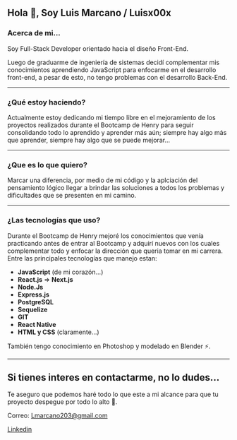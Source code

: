 ## Hola 👋, Soy Luis Marcano / Luisx00x

### Acerca de mi...

Soy Full-Stack Developer orientado hacia el diseño Front-End.

Luego de graduarme de ingeniería de sistemas decidí complementar mis conocimientos aprendiendo JavaScript para enfocarme en el desarrollo front-end, a pesar de esto, no tengo problemas con el desarrollo Back-End.

---

### ¿Qué estoy haciendo?

Actualmente estoy dedicando mi tiempo libre en el mejoramiento de los proyectos realizados durante el Bootcamp de Henry para seguir consolidando todo lo aprendido y aprender más aún; siempre hay algo más que aprender, siempre hay algo que se puede mejorar...

---

### ¿Que es lo que quiero?

Marcar una diferencia, por medio de mi código y la aplciación del pensamiento lógico llegar a brindar las soluciones a todos los problemas y dificultades que se presenten en mi camino.

---

### ¿Las tecnologías que uso?

Durante el Bootcamp de Henry mejoré los conocimientos que venía practicando antes de entrar al Bootcamp y adquirí nuevos con los cuales complementar todo y enfocar la dirección que queria tomar en mi carrera. Entre las principales tecnologías que manejo estan:

  - **JavaScript** (de mi corazón...)
  - **React.js** => **Next.js**
  - **Node.Js**
  - **Express.js**
  - **PostgreSQL**
  - **Sequelize**
  - **GIT**
  - **React Native**
  - **HTML y CSS** (claramente...)
  
  También tengo conocimiento en Photoshop y modelado en Blender ⚡.
 
---

  ## Si tienes interes en contactarme, no lo dudes...
  
  Te aseguro que podemos haré todo lo que este a mi alcance para que tu proyecto despegue por todo lo alto 🚀.
  
  Correo: Lmarcano203@gmail.com
  
  [Linkedin](https://linkedin.com/in/luis-alexander-marcano-mundarain-a854421a3)

<!--
**Luisx00x/Luisx00x** is a ✨ _special_ ✨ repository because its `README.md` (this file) appears on your GitHub profile.

Here are some ideas to get you started:

- 🔭 I’m currently working on ...
- 🌱 I’m currently learning ...
- 👯 I’m looking to collaborate on ...
- 🤔 I’m looking for help with ...
- 💬 Ask me about ...
- 📫 How to reach me: ...
- 😄 Pronouns: ...
- ⚡ Fun fact: ...
-->
